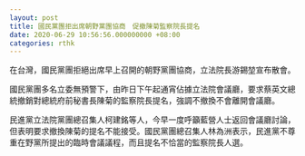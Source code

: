 ```yaml
---
layout: post
title: 國民黨團拒出席朝野黨團協商　促撤陳菊監察院長提名
date: 2020-06-29 10:56:56.000000000 +08:00
categories: rthk
---
```


在台灣，國民黨團拒絕出席早上召開的朝野黨團協商，立法院長游錫堃宣布散會。

國民黨團多名立委無預警下，由昨日下午起通宵佔據立法院會議廳，要求蔡英文總統撤銷對總統府前秘書長陳菊的監察院長提名，強調不撤換不會離開會議廳。

民進黨立法院黨團總召集人柯建銘等人，今早一度呼籲藍營人士返回會議廳討論，但表明要求撤換陳菊的提名不能接受。國民黨團總召集人林為洲表示，民進黨不尊重在野黨所提出的臨時會議議程，而且提名不恰當的監察院長人選。

